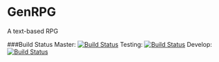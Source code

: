 # GenRPG
A text-based RPG

###Build Status
Master: [![Build Status](https://travis-ci.org/cubedev2539/genrpg.svg?branch=master)](https://travis-ci.org/cubedev2539/genrpg)
Testing: [![Build Status](https://travis-ci.org/cubedev2539/genrpg.svg?branch=testing)](https://travis-ci.org/cubedev2539/genrpg)
Develop: [![Build Status](https://travis-ci.org/cubedev2539/genrpg.svg?branch=develop)](https://travis-ci.org/cubedev2539/genrpg)
